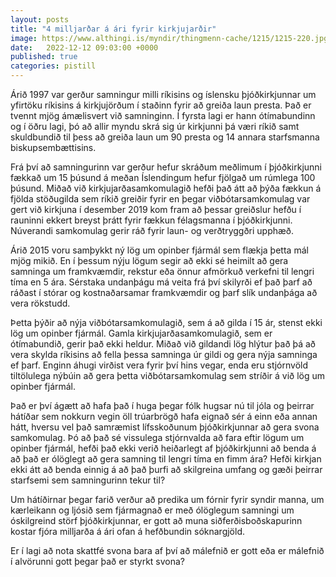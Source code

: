 ```yaml
---
layout: posts
title: "4 milljarðar á ári fyrir kirkjujarðir"
image: https://www.althingi.is/myndir/thingmenn-cache/1215/1215-220.jpg
date:   2022-12-12 09:03:00 +0000
published: true
categories: pistill
---
```

Árið 1997 var gerður samningur milli ríkisins og íslensku þjóðkirkjunnar um yfirtöku ríkisins á kirkjujörðum í staðinn fyrir að greiða laun presta. Það er tvennt mjög ámælisvert við samninginn. Í fyrsta lagi er hann ótímabundinn og í öðru lagi, þó að allir myndu skrá sig úr kirkjunni þá væri ríkið samt skuldbundið til þess að greiða laun um 90 presta og 14 annara starfsmanna biskupsembættisins. 

Frá því að samningurinn var gerður hefur skráðum meðlimum í þjóðkirkjunni fækkað um 15 þúsund á meðan Íslendingum hefur fjölgað um rúmlega 100 þúsund. Miðað við kirkjujarðasamkomulagið hefði það átt að þýða fækkun á fjölda stöðugilda sem ríkið greiðir fyrir en þegar viðbótarsamkomulag var gert við kirkjuna í desember 2019 kom fram að þessar greiðslur hefðu í rauninni ekkert breyst þrátt fyrir fækkun félagsmanna í þjóðkirkjunni. Núverandi samkomulag gerir ráð fyrir laun- og verðtryggðri upphæð.

Árið 2015 voru samþykkt ný lög um opinber fjármál sem flækja þetta mál mjög mikið. En í þessum nýju lögum segir að ekki sé heimilt að gera samninga um framkvæmdir, rekstur eða önnur afmörkuð verkefni til lengri tíma en 5 ára. Sérstaka undanþágu má veita frá því skilyrði ef það þarf að ráðast í stórar og kostnaðarsamar framkvæmdir og þarf slík undanþága að vera rökstudd. 

Þetta þýðir að nýja viðbótarsamkomulagið, sem á að gilda í 15 ár, stenst ekki lög um opinber fjármál. Gamla kirkjujarðasamkomulagið, sem er ótímabundið, gerir það ekki heldur. Miðað við gildandi lög hlýtur það þá að vera skylda ríkisins að fella þessa samninga úr gildi og gera nýja samninga ef þarf. Enginn áhugi virðist vera fyrir því hins vegar, enda eru stjórnvöld tiltölulega nýbúin að gera þetta viðbótarsamkomulag sem stríðir á við lög um opinber fjármál.

Það er því ágætt að hafa það í huga þegar fólk hugsar nú til jóla og þeirrar hátíðar sem nokkurn vegin öll trúarbrögð hafa eignað sér á einn eða annan hátt, hversu vel það samræmist lífsskoðunum þjóðkirkjunnar að gera svona samkomulag. Þó að það sé vissulega stjórnvalda að fara eftir lögum um opinber fjármál, hefði það ekki verið heiðarlegt af þjóðkirkjunni að benda á að það er ólöglegt að gera samning til lengri tíma en fimm ára? Hefði kirkjan ekki átt að benda einnig á að það þurfi að skilgreina umfang og gæði þeirrar starfsemi sem samningurinn tekur til?

Um hátíðirnar þegar farið verður að predika um fórnir fyrir syndir manna, um kærleikann og ljósið sem fjármagnað er með ólöglegum samningi um óskilgreind störf þjóðkirkjunnar, er gott að muna siðferðisboðskapurinn kostar fjóra milljarða á ári ofan á hefðbundin sóknargjöld.

Er í lagi að nota skattfé svona bara af því að málefnið er gott eða er málefnið í alvörunni gott þegar það er styrkt svona?
